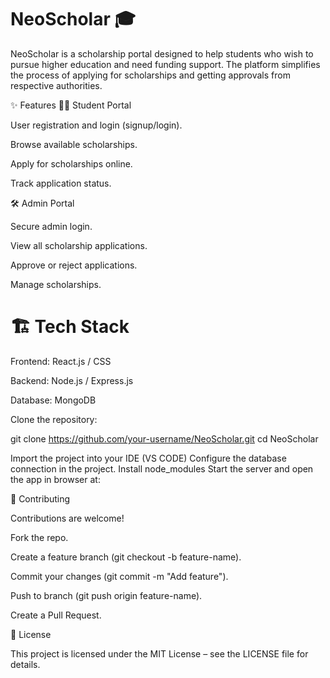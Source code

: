 # NeoScholar 🎓

NeoScholar is a scholarship portal designed to help students who wish to pursue higher education and need funding support. The platform simplifies the process of applying for scholarships and getting approvals from respective authorities.

✨ Features
👨‍🎓 Student Portal

User registration and login (signup/login).

Browse available scholarships.

Apply for scholarships online.

Track application status.

🛠️ Admin Portal

Secure admin login.

View all scholarship applications.

Approve or reject applications.

Manage scholarships.

# 🏗️ Tech Stack

Frontend: React.js / CSS

Backend: Node.js / Express.js

Database: MongoDB


Clone the repository:

git clone https://github.com/your-username/NeoScholar.git
cd NeoScholar

Import the project into your IDE (VS CODE)
Configure the database connection in the project.
Install node_modules
Start the server and open the app in browser at:


🤝 Contributing

Contributions are welcome!

Fork the repo.

Create a feature branch (git checkout -b feature-name).

Commit your changes (git commit -m "Add feature").

Push to branch (git push origin feature-name).

Create a Pull Request.

📜 License

This project is licensed under the MIT License – see the LICENSE
 file for details.